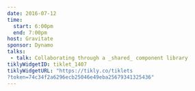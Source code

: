 ```yaml
---
date: 2016-07-12
time:
  start: 6:00pm
  end: 7:00pm
host: Gravitate
sponsor: Dynamo
talks:
 - talk: Collaborating through a _shared_ component library
tiklyWidgetID: tiklet_1407
tiklyWidgetURL: "https://tikly.co/tiklets
?token=74c34f2a6296ecb25046e49eba25679341325436"
---
```

